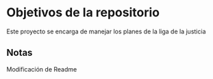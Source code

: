 # Objetivos de la repositorio

Este proyecto se encarga de manejar los planes de la liga de la justicia


## Notas
Modificación de Readme
